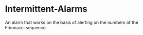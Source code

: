 # Intermittent-Alarms
An alarm that works on the basis of alerting on the numbers of the Fibonacci sequence.
